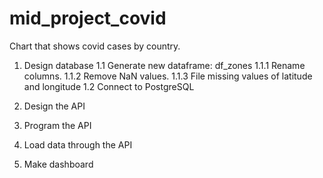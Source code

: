 # mid_project_covid

Chart that shows covid cases by country.
 
1. Design database
    1.1 Generate new dataframe: df_zones
        1.1.1 Rename columns.
        1.1.2 Remove NaN values.
        1.1.3 File missing values of latitude and longitude
    1.2 Connect to PostgreSQL


2. Design the API


3. Program the API

4. Load data through the API

5. Make dashboard


